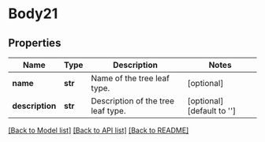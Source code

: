 # Body21

## Properties
Name | Type | Description | Notes
------------ | ------------- | ------------- | -------------
**name** | **str** | Name of the tree leaf type. | [optional] 
**description** | **str** | Description of the tree leaf type. | [optional] [default to '']

[[Back to Model list]](../README.md#documentation-for-models) [[Back to API list]](../README.md#documentation-for-api-endpoints) [[Back to README]](../README.md)

